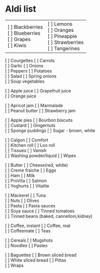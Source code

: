 # Aldi list

<table><tr><td>
	[ ] Blackberries<br>
	[ ] Blueberries<br>
	[ ] Grapes<br>
	[ ] Kiwis<br>
</td><td>
	[ ] Lemons<br>
	[ ] Oranges<br>
	[ ] Pineapple<br>
	[ ] Strawberries<br>
	[ ] Tangerines<br>
</td></tr></table>

[ ] Courgettes	[ ] Carrots<br>
[ ] Garlic	[ ] Onions<br>
[ ] Peppers	[ ] Potatoes<br>
[ ] Salad	[ ] Spring onions<br>
[ ] Soup vegetables<br>

[ ] Apple juice	[ ] Grapefruit juice<br>
[ ] Orange juice<br>

[ ] Apricot jam	[ ] Marmalade<br>
[ ] Peanut butter	[ ] Strawberry jam<br>

[ ] Apple pies	[ ] Bourbon biscuits<br>
[ ] Custard	[ ] Gingernuts<br>
[ ] Sponge puddings	[ ] Sugar - brown, white<br>

[ ] Calgon	[ ] Comfort<br>
[ ] Kitchen roll	[ ] Loo roll<br>
[ ] Tissues	[ ] Vanish<br>
[ ] Washing powder/liquid	[ ] Wipes<br>

[ ] Butter	[ ] Cheese(red, white)<br>
[ ] Creme fraiche	[ ] Eggs<br>
[ ] Ham	[ ] Milk<br>
[ ] ProVita	[ ] Salmon<br>
[ ] Yoghurts	[ ] Vitalite<br>

[ ] Mackerel	[ ] Tuna<br>
[ ] Nuts	[ ] Olives<br>
[ ] Pasta	[ ] Pasta sauces<br>
[ ] Soya sauce	[ ] Tinned tomatoes<br>
[ ] Tinned beans (baked, cannelloni,kidney)<br>

[ ] Coffee, instant	[ ] Coffee, real<br>
[ ] Coffeemate	[ ] Teas<br>

[ ] Cereals	[ ] Mugshots<br>
[ ] Noodles	[ ] Pastes<br>

[ ] Baguettes	[ ] Brown sliced bread<br>
[ ] White sliced bread	[ ] Pittas<br>
[ ] Wraps<br>
